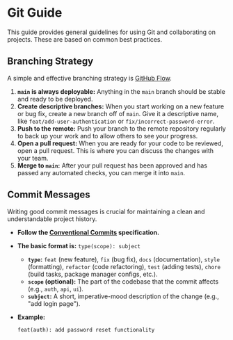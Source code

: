# Git Guide

This guide provides general guidelines for using Git and collaborating on projects. These are based on common best practices.

## Branching Strategy

A simple and effective branching strategy is [GitHub Flow](https://guides.github.com/introduction/flow/).

1.  **`main` is always deployable:** Anything in the `main` branch should be stable and ready to be deployed.
2.  **Create descriptive branches:** When you start working on a new feature or bug fix, create a new branch off of `main`. Give it a descriptive name, like `feat/add-user-authentication` or `fix/incorrect-password-error`.
3.  **Push to the remote:** Push your branch to the remote repository regularly to back up your work and to allow others to see your progress.
4.  **Open a pull request:** When you are ready for your code to be reviewed, open a pull request. This is where you can discuss the changes with your team.
5.  **Merge to `main`:** After your pull request has been approved and has passed any automated checks, you can merge it into `main`.

## Commit Messages

Writing good commit messages is crucial for maintaining a clean and understandable project history.

- **Follow the [Conventional Commits](https://www.conventionalcommits.org/) specification.**
- **The basic format is:** `type(scope): subject`
    - **`type`:** `feat` (new feature), `fix` (bug fix), `docs` (documentation), `style` (formatting), `refactor` (code refactoring), `test` (adding tests), `chore` (build tasks, package manager configs, etc.).
    - **`scope` (optional):** The part of the codebase that the commit affects (e.g., `auth`, `api`, `ui`).
    - **`subject`:** A short, imperative-mood description of the change (e.g., "add login page").

- **Example:**
  ```
  feat(auth): add password reset functionality
  ```
